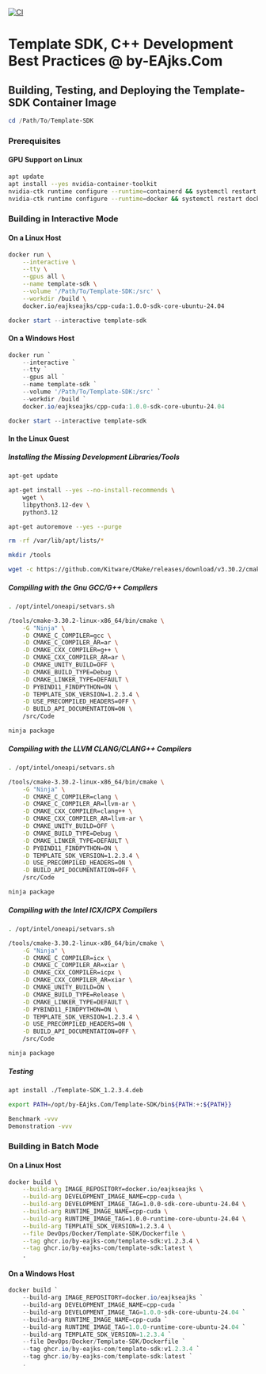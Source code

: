 [![CI](https://github.com/by-EAjks-Com/Template-SDK/actions/workflows/ci.yml/badge.svg)](https://github.com/by-EAjks-Com/Template-SDK/actions/workflows/ci.yml)

# Template SDK, C++ Development Best Practices @ by-EAjks.Com

## Building, Testing, and Deploying the Template-SDK Container Image

```powershell
cd /Path/To/Template-SDK
```

### Prerequisites

#### GPU Support on Linux

```bash
apt update
apt install --yes nvidia-container-toolkit
nvidia-ctk runtime configure --runtime=containerd && systemctl restart containerd
nvidia-ctk runtime configure --runtime=docker && systemctl restart docker
```

### Building in Interactive Mode

#### On a Linux Host

```bash
docker run \
    --interactive \
    --tty \
    --gpus all \
    --name template-sdk \
    --volume '/Path/To/Template-SDK:/src' \
    --workdir /build \
    docker.io/eajkseajks/cpp-cuda:1.0.0-sdk-core-ubuntu-24.04
```

```powershell
docker start --interactive template-sdk
```

#### On a Windows Host

```powershell
docker run `
    --interactive `
    --tty `
    --gpus all `
    --name template-sdk `
    --volume '/Path/To/Template-SDK:/src' `
    --workdir /build `
    docker.io/eajkseajks/cpp-cuda:1.0.0-sdk-core-ubuntu-24.04
```

```powershell
docker start --interactive template-sdk
```

#### In the Linux Guest

##### Installing the Missing Development Libraries/Tools

```bash
apt-get update

apt-get install --yes --no-install-recommends \
    wget \
    libpython3.12-dev \
    python3.12

apt-get autoremove --yes --purge

rm -rf /var/lib/apt/lists/*
```

```bash
mkdir /tools

wget -c https://github.com/Kitware/CMake/releases/download/v3.30.2/cmake-3.30.2-linux-x86_64.tar.gz -O - | tar -xz -C /tools
```

##### Compiling with the Gnu GCC/G++ Compilers

```bash
. /opt/intel/oneapi/setvars.sh

/tools/cmake-3.30.2-linux-x86_64/bin/cmake \
    -G "Ninja" \
    -D CMAKE_C_COMPILER=gcc \
    -D CMAKE_C_COMPILER_AR=ar \
    -D CMAKE_CXX_COMPILER=g++ \
    -D CMAKE_CXX_COMPILER_AR=ar \
    -D CMAKE_UNITY_BUILD=OFF \
    -D CMAKE_BUILD_TYPE=Debug \
    -D CMAKE_LINKER_TYPE=DEFAULT \
    -D PYBIND11_FINDPYTHON=ON \
    -D TEMPLATE_SDK_VERSION=1.2.3.4 \
    -D USE_PRECOMPILED_HEADERS=OFF \
    -D BUILD_API_DOCUMENTATION=ON \
    /src/Code

ninja package
```

##### Compiling with the LLVM CLANG/CLANG++ Compilers

```bash
. /opt/intel/oneapi/setvars.sh

/tools/cmake-3.30.2-linux-x86_64/bin/cmake \
    -G "Ninja" \
    -D CMAKE_C_COMPILER=clang \
    -D CMAKE_C_COMPILER_AR=llvm-ar \
    -D CMAKE_CXX_COMPILER=clang++ \
    -D CMAKE_CXX_COMPILER_AR=llvm-ar \
    -D CMAKE_UNITY_BUILD=OFF \
    -D CMAKE_BUILD_TYPE=Debug \
    -D CMAKE_LINKER_TYPE=DEFAULT \
    -D PYBIND11_FINDPYTHON=ON \
    -D TEMPLATE_SDK_VERSION=1.2.3.4 \
    -D USE_PRECOMPILED_HEADERS=ON \
    -D BUILD_API_DOCUMENTATION=OFF \
    /src/Code

ninja package
```

##### Compiling with the Intel ICX/ICPX Compilers

```bash
. /opt/intel/oneapi/setvars.sh

/tools/cmake-3.30.2-linux-x86_64/bin/cmake \
    -G "Ninja" \
    -D CMAKE_C_COMPILER=icx \
    -D CMAKE_C_COMPILER_AR=xiar \
    -D CMAKE_CXX_COMPILER=icpx \
    -D CMAKE_CXX_COMPILER_AR=xiar \
    -D CMAKE_UNITY_BUILD=ON \
    -D CMAKE_BUILD_TYPE=Release \
    -D CMAKE_LINKER_TYPE=DEFAULT \
    -D PYBIND11_FINDPYTHON=ON \
    -D TEMPLATE_SDK_VERSION=1.2.3.4 \
    -D USE_PRECOMPILED_HEADERS=ON \
    -D BUILD_API_DOCUMENTATION=OFF \
    /src/Code

ninja package
```

##### Testing

```bash
apt install ./Template-SDK_1.2.3.4.deb

export PATH=/opt/by-EAjks.Com/Template-SDK/bin${PATH:+:${PATH}}

Benchmark -vvv
Demonstration -vvv
```

### Building in Batch Mode

#### On a Linux Host

```bash
docker build \
    --build-arg IMAGE_REPOSITORY=docker.io/eajkseajks \
    --build-arg DEVELOPMENT_IMAGE_NAME=cpp-cuda \
    --build-arg DEVELOPMENT_IMAGE_TAG=1.0.0-sdk-core-ubuntu-24.04 \
    --build-arg RUNTIME_IMAGE_NAME=cpp-cuda \
    --build-arg RUNTIME_IMAGE_TAG=1.0.0-runtime-core-ubuntu-24.04 \
    --build-arg TEMPLATE_SDK_VERSION=1.2.3.4 \
    --file DevOps/Docker/Template-SDK/Dockerfile \
    --tag ghcr.io/by-eajks-com/template-sdk:v1.2.3.4 \
    --tag ghcr.io/by-eajks-com/template-sdk:latest \
    .
```

#### On a Windows Host

```powershell
docker build `
    --build-arg IMAGE_REPOSITORY=docker.io/eajkseajks `
    --build-arg DEVELOPMENT_IMAGE_NAME=cpp-cuda `
    --build-arg DEVELOPMENT_IMAGE_TAG=1.0.0-sdk-core-ubuntu-24.04 `
    --build-arg RUNTIME_IMAGE_NAME=cpp-cuda `
    --build-arg RUNTIME_IMAGE_TAG=1.0.0-runtime-core-ubuntu-24.04 `
    --build-arg TEMPLATE_SDK_VERSION=1.2.3.4 `
    --file DevOps/Docker/Template-SDK/Dockerfile `
    --tag ghcr.io/by-eajks-com/template-sdk:v1.2.3.4 `
    --tag ghcr.io/by-eajks-com/template-sdk:latest `
    .
```
